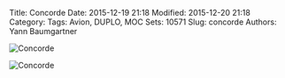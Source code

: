 Title: Concorde
Date: 2015-12-19 21:18
Modified: 2015-12-20 21:18
Category:
Tags: Avion, DUPLO, MOC
Sets: 10571
Slug: concorde
Authors: Yann Baumgartner

![Concorde][concorde-1]

![Concorde][concorde-2]

[concorde-1]: {filename}/images/concorde-1.jpg  "Concorde"
[concorde-2]: {filename}/images/concorde-2.jpg  "Concorde"
